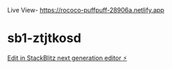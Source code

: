 Live View- https://rococo-puffpuff-28906a.netlify.app









# sb1-ztjtkosd

[Edit in StackBlitz next generation editor ⚡️](https://stackblitz.com/~/github.com/jayveerchauhan2003/sb1-ztjtkosd)
